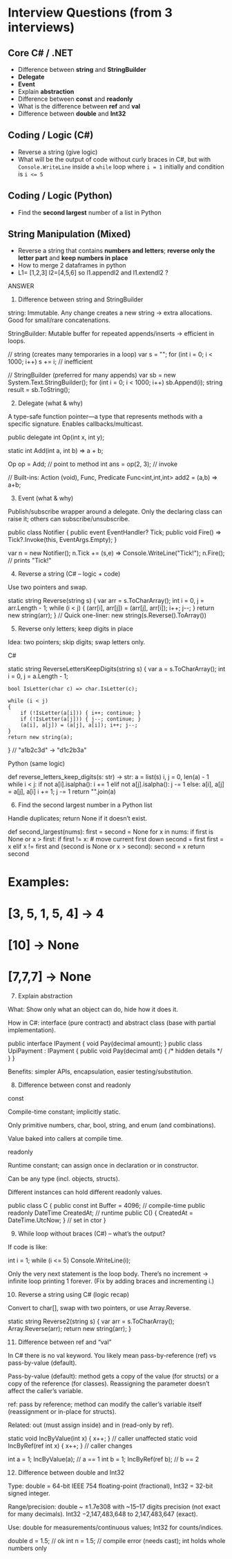 # Interview Questions (from 3 interviews)


## Core C# / .NET

* Difference between **string** and **StringBuilder**
* **Delegate**
* **Event**
* Explain **abstraction**
* Difference between **const** and **readonly**
* What is the difference between **ref** and **val**
* Difference between **double** and **Int32**

## Coding / Logic (C#)

* Reverse a string (give logic)
* What will be the output of code without curly braces in C#, but with `Console.WriteLine` inside a `while` loop where `i = 1` initially and condition is `i <= 5`

## Coding / Logic (Python)

* Find the **second largest** number of a list in Python

## String Manipulation (Mixed)

* Reverse a string that contains **numbers and letters**; **reverse only the letter part** and **keep numbers in place**
* How to merge 2 dataframes in python
* L1= [1,2,3] l2=[4,5,6] so l1.appendl2 and l1.extendl2 ?

ANSWER

1) Difference between string and StringBuilder

string: Immutable. Any change creates a new string → extra allocations. Good for small/rare concatenations.

StringBuilder: Mutable buffer for repeated appends/inserts → efficient in loops.

// string (creates many temporaries in a loop)
var s = "";
for (int i = 0; i < 1000; i++) s += i;  // inefficient

// StringBuilder (preferred for many appends)
var sb = new System.Text.StringBuilder();
for (int i = 0; i < 1000; i++) sb.Append(i);
string result = sb.ToString();

2) Delegate (what & why)

A type-safe function pointer—a type that represents methods with a specific signature. Enables callbacks/multicast.

public delegate int Op(int x, int y);

static int Add(int a, int b) => a + b;

Op op = Add;           // point to method
int ans = op(2, 3);    // invoke

// Built-ins: Action (void), Func<TResult>, Predicate<T>
Func<int,int,int> add2 = (a,b) => a+b;

3) Event (what & why)

Publish/subscribe wrapper around a delegate. Only the declaring class can raise it; others can subscribe/unsubscribe.

public class Notifier
{
    public event EventHandler? Tick;
    public void Fire() => Tick?.Invoke(this, EventArgs.Empty);
}

var n = new Notifier();
n.Tick += (s,e) => Console.WriteLine("Tick!");
n.Fire(); // prints "Tick!"

4) Reverse a string (C# – logic + code)

Use two pointers and swap.

static string Reverse(string s)
{
    var arr = s.ToCharArray();
    int i = 0, j = arr.Length - 1;
    while (i < j) { (arr[i], arr[j]) = (arr[j], arr[i]); i++; j--; }
    return new string(arr);
}
// Quick one-liner: new string(s.Reverse().ToArray())

5) Reverse only letters; keep digits in place

Idea: two pointers; skip digits; swap letters only.

C#

static string ReverseLettersKeepDigits(string s)
{
    var a = s.ToCharArray();
    int i = 0, j = a.Length - 1;

    bool IsLetter(char c) => char.IsLetter(c);

    while (i < j)
    {
        if (!IsLetter(a[i])) { i++; continue; }
        if (!IsLetter(a[j])) { j--; continue; }
        (a[i], a[j]) = (a[j], a[i]); i++; j--;
    }
    return new string(a);
}
// "a1b2c3d" -> "d1c2b3a"


Python (same logic)

def reverse_letters_keep_digits(s: str) -> str:
    a = list(s)
    i, j = 0, len(a) - 1
    while i < j:
        if not a[i].isalpha():
            i += 1
        elif not a[j].isalpha():
            j -= 1
        else:
            a[i], a[j] = a[j], a[i]
            i += 1; j -= 1
    return "".join(a)

6) Find the second largest number in a Python list

Handle duplicates; return None if it doesn’t exist.

def second_largest(nums):
    first = second = None
    for x in nums:
        if first is None or x > first:
            if first != x:  # move current first down
                second = first
            first = x
        elif x != first and (second is None or x > second):
            second = x
    return second

# Examples:
# [3, 5, 1, 5, 4] -> 4
# [10] -> None
# [7,7,7] -> None

7) Explain abstraction

What: Show only what an object can do, hide how it does it.

How in C#: interface (pure contract) and abstract class (base with partial implementation).

public interface IPayment { void Pay(decimal amount); }
public class UpiPayment : IPayment { public void Pay(decimal amt) { /* hidden details */ } }


Benefits: simpler APIs, encapsulation, easier testing/substitution.

8) Difference between const and readonly

const

Compile-time constant; implicitly static.

Only primitive numbers, char, bool, string, and enum (and combinations).

Value baked into callers at compile time.

readonly

Runtime constant; can assign once in declaration or in constructor.

Can be any type (incl. objects, structs).

Different instances can hold different readonly values.

public class C {
    public const int Buffer = 4096;                // compile-time
    public readonly DateTime CreatedAt;            // runtime
    public C() { CreatedAt = DateTime.UtcNow; }    // set in ctor
}

9) While loop without braces (C#) – what’s the output?

If code is like:

int i = 1;
while (i <= 5)
    Console.WriteLine(i);


Only the very next statement is the loop body. There’s no increment → infinite loop printing 1 forever.
(Fix by adding braces and incrementing i.)

10) Reverse a string using C# (logic recap)

Convert to char[], swap with two pointers, or use Array.Reverse.

static string Reverse2(string s)
{
    var arr = s.ToCharArray();
    Array.Reverse(arr);
    return new string(arr);
}

11) Difference between ref and “val”

In C# there is no val keyword. You likely mean pass-by-reference (ref) vs pass-by-value (default).

Pass-by-value (default): method gets a copy of the value (for structs) or a copy of the reference (for classes). Reassigning the parameter doesn’t affect the caller’s variable.

ref: pass by reference; method can modify the caller’s variable itself (reassignment or in-place for structs).

Related: out (must assign inside) and in (read-only by ref).

static void IncByValue(int x) { x++; }            // caller unaffected
static void IncByRef(ref int x) { x++; }          // caller changes

int a = 1; IncByValue(a); // a == 1
int b = 1; IncByRef(ref b); // b == 2

12) Difference between double and Int32

Type: double = 64-bit IEEE 754 floating-point (fractional), Int32 = 32-bit signed integer.

Range/precision: double ~ ±1.7e308 with ~15–17 digits precision (not exact for many decimals). Int32 −2,147,483,648 to 2,147,483,647 (exact).

Use: double for measurements/continuous values; Int32 for counts/indices.

double d = 1.5;   // ok
int n = 1.5;      // compile error (needs cast); int holds whole numbers only
